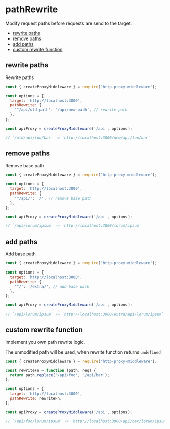 # pathRewrite

Modify request paths before requests are send to the target.

<!-- MarkdownTOC autolink=true bracket=round -->

- [rewrite paths](#rewrite-paths)
- [remove paths](#remove-paths)
- [add paths](#add-paths)
- [custom rewrite function](#custom-rewrite-function)

<!-- /MarkdownTOC -->

## rewrite paths

Rewrite paths

```javascript
const { createProxyMiddleware } = require('http-proxy-middleware');

const options = {
  target: 'http://localhost:3000',
  pathRewrite: {
    '^/api/old-path': '/api/new-path', // rewrite path
  },
};

const apiProxy = createProxyMiddleware('/api', options);

// `/old/api/foo/bar` -> `http://localhost:3000/new/api/foo/bar`
```

## remove paths

Remove base path

```javascript
const { createProxyMiddleware } = require('http-proxy-middleware');

const options = {
  target: 'http://localhost:3000',
  pathRewrite: {
    '^/api/': '/', // remove base path
  },
};

const apiProxy = createProxyMiddleware('/api', options);

// `/api/lorum/ipsum` -> `http://localhost:3000/lorum/ipsum`
```

## add paths

Add base path

```javascript
const { createProxyMiddleware } = require('http-proxy-middleware');

const options = {
  target: 'http://localhost:3000',
  pathRewrite: {
    '^/': '/extra/', // add base path
  },
};

const apiProxy = createProxyMiddleware('/api', options);

// `/api/lorum/ipsum` -> `http://localhost:3000/extra/api/lorum/ipsum`
```

## custom rewrite function

Implement you own path rewrite logic.

The unmodified path will be used, when rewrite function returns `undefined`

```javascript
const { createProxyMiddleware } = require('http-proxy-middleware');

const rewriteFn = function (path, req) {
  return path.replace('/api/foo', '/api/bar');
};

const options = {
  target: 'http://localhost:3000',
  pathRewrite: rewriteFn,
};

const apiProxy = createProxyMiddleware('/api', options);

// `/api/foo/lorum/ipsum` -> `http://localhost:3000/api/bar/lorum/ipsum`
```
